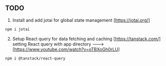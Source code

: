 ## TODO

1. Install and add jotai for global state management [https://jotai.org/]

```bash
npm i jotai
```

2. Setup React query for data fetching and caching [https://tanstack.com/] setting React query with app directory ---> [https://www.youtube.com/watch?v=oTBXoGh0rLU]

```bash
npm i @tanstack/react-query
```

